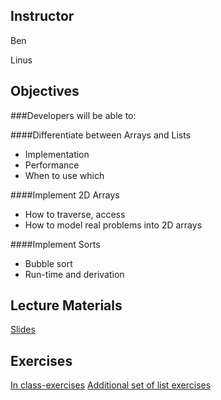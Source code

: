 ## Instructor
Ben

Linus

## Objectives
###Developers will be able to:

####Differentiate between Arrays and Lists
* Implementation
* Performance
* When to use which

####Implement 2D Arrays
* How to traverse, access
* How to model real problems into 2D arrays

####Implement Sorts
* Bubble sort
* Run-time and derivation

## Lecture Materials
[Slides](https://docs.google.com/presentation/d/11Od_cMLPe30TKjDNKJOWXQwnOnLJDN7yimQRhq9ih78/edit#slide=id.p)

## Exercises
[In class-exercises](https://docs.google.com/document/d/1tjgVxbxyEwGFNjpy9ygethPuy4I1OdmKNwPU8v4HYuU/edit)
[Additional set of list exercises](https://github.com/accesscode-2-2/unit-4/blob/master/exercises/lists.md)
